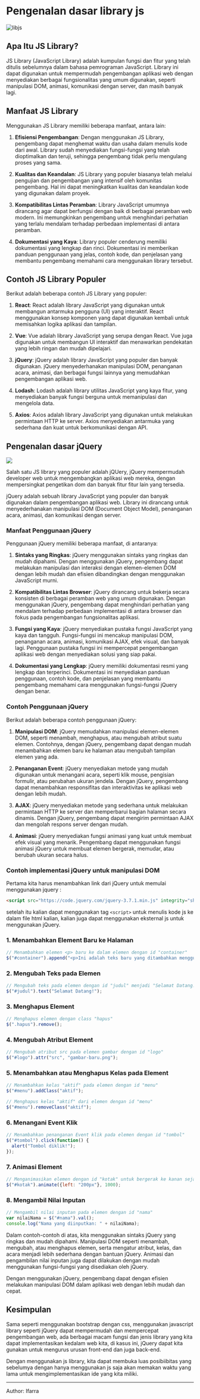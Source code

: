# Pengenalan dasar library js

![libjs](https://getflywheel.com/layout/wp-content/uploads/2019/02/The_Best_Java_Script_Libraries_1800x500-1-1280x356.jpg)

## Apa Itu JS Library?

JS Library (JavaScript Library) adalah kumpulan fungsi dan fitur yang telah ditulis sebelumnya dalam bahasa pemrograman JavaScript. Library ini dapat digunakan untuk mempermudah pengembangan aplikasi web dengan menyediakan berbagai fungsionalitas yang umum digunakan, seperti manipulasi DOM, animasi, komunikasi dengan server, dan masih banyak lagi.

## Manfaat JS Library

Menggunakan JS Library memiliki beberapa manfaat, antara lain:

1. **Efisiensi Pengembangan**: Dengan menggunakan JS Library, pengembang dapat menghemat waktu dan usaha dalam menulis kode dari awal. Library sudah menyediakan fungsi-fungsi yang telah dioptimalkan dan teruji, sehingga pengembang tidak perlu mengulang proses yang sama.

2. **Kualitas dan Keandalan**: JS Library yang populer biasanya telah melalui pengujian dan pengembangan yang intensif oleh komunitas pengembang. Hal ini dapat meningkatkan kualitas dan keandalan kode yang digunakan dalam proyek.

3. **Kompatibilitas Lintas Peramban**: Library JavaScript umumnya dirancang agar dapat berfungsi dengan baik di berbagai peramban web modern. Ini memungkinkan pengembang untuk menghindari perhatian yang terlalu mendalam terhadap perbedaan implementasi di antara peramban.

4. **Dokumentasi yang Kaya**: Library populer cenderung memiliki dokumentasi yang lengkap dan rinci. Dokumentasi ini memberikan panduan penggunaan yang jelas, contoh kode, dan penjelasan yang membantu pengembang memahami cara menggunakan library tersebut.

## Contoh JS Library Populer

Berikut adalah beberapa contoh JS Library yang populer:

1. **React**: React adalah library JavaScript yang digunakan untuk membangun antarmuka pengguna (UI) yang interaktif. React menggunakan konsep komponen yang dapat digunakan kembali untuk memisahkan logika aplikasi dan tampilan.

2. **Vue**: Vue adalah library JavaScript yang serupa dengan React. Vue juga digunakan untuk membangun UI interaktif dan menawarkan pendekatan yang lebih ringan dan mudah dipelajari.

3. **jQuery**: jQuery adalah library JavaScript yang populer dan banyak digunakan. jQuery menyederhanakan manipulasi DOM, penanganan acara, animasi, dan berbagai fungsi lainnya yang memudahkan pengembangan aplikasi web.

4. **Lodash**: Lodash adalah library utilitas JavaScript yang kaya fitur, yang menyediakan banyak fungsi berguna untuk memanipulasi dan mengelola data.

5. **Axios**: Axios adalah library JavaScript yang digunakan untuk melakukan permintaan HTTP ke server. Axios menyediakan antarmuka yang sederhana dan kuat untuk berkomunikasi dengan API.

## Pengenalan dasar jQuery

![](https://upload.wikimedia.org/wikipedia/commons/thumb/d/d3/Logo_jQuery.svg/1200px-Logo_jQuery.svg.png)

Salah satu JS library yang populer adalah jQUery, jQuery mempermudah developer web untuk mengembangkan aplikasi web mereka, dengan mempersingkat pengetikan dom dan banyak fitur fitur lain yang tersedia.

jQuery adalah sebuah library JavaScript yang populer dan banyak digunakan dalam pengembangan aplikasi web. Library ini dirancang untuk menyederhanakan manipulasi DOM (Document Object Model), penanganan acara, animasi, dan komunikasi dengan server.

### Manfaat Penggunaan jQuery

Penggunaan jQuery memiliki beberapa manfaat, di antaranya:

1. **Sintaks yang Ringkas**: jQuery menggunakan sintaks yang ringkas dan mudah dipahami. Dengan menggunakan jQuery, pengembang dapat melakukan manipulasi dan interaksi dengan elemen-elemen DOM dengan lebih mudah dan efisien dibandingkan dengan menggunakan JavaScript murni.

2. **Kompatibilitas Lintas Browser**: jQuery dirancang untuk bekerja secara konsisten di berbagai peramban web yang umum digunakan. Dengan menggunakan jQuery, pengembang dapat menghindari perhatian yang mendalam terhadap perbedaan implementasi di antara browser dan fokus pada pengembangan fungsionalitas aplikasi.

3. **Fungsi yang Kaya**: jQuery menyediakan pustaka fungsi JavaScript yang kaya dan tangguh. Fungsi-fungsi ini mencakup manipulasi DOM, penanganan acara, animasi, komunikasi AJAX, efek visual, dan banyak lagi. Penggunaan pustaka fungsi ini mempercepat pengembangan aplikasi web dengan menyediakan solusi yang siap pakai.

4. **Dokumentasi yang Lengkap**: jQuery memiliki dokumentasi resmi yang lengkap dan terperinci. Dokumentasi ini menyediakan panduan penggunaan, contoh kode, dan penjelasan yang membantu pengembang memahami cara menggunakan fungsi-fungsi jQuery dengan benar.

### Contoh Penggunaan jQuery

Berikut adalah beberapa contoh penggunaan jQuery:

1. **Manipulasi DOM**: jQuery memudahkan manipulasi elemen-elemen DOM, seperti menambah, menghapus, atau mengubah atribut suatu elemen. Contohnya, dengan jQuery, pengembang dapat dengan mudah menambahkan elemen baru ke halaman atau mengubah tampilan elemen yang ada.

2. **Penanganan Event**: jQuery menyediakan metode yang mudah digunakan untuk menangani acara, seperti klik mouse, pengisian formulir, atau perubahan ukuran jendela. Dengan jQuery, pengembang dapat menambahkan responsifitas dan interaktivitas ke aplikasi web dengan lebih mudah.

3. **AJAX**: jQuery menyediakan metode yang sederhana untuk melakukan permintaan HTTP ke server dan memperbarui bagian halaman secara dinamis. Dengan jQuery, pengembang dapat mengirim permintaan AJAX dan mengolah respons server dengan mudah.

4. **Animasi**: jQuery menyediakan fungsi animasi yang kuat untuk membuat efek visual yang menarik. Pengembang dapat menggunakan fungsi animasi jQuery untuk membuat elemen bergerak, memudar, atau berubah ukuran secara halus.

### Contoh implementasi jQuery untuk manipulasi DOM

Pertama kita harus menambahkan link dari jQuery untuk memulai menggunakan jquery :

```html
<script src="https://code.jquery.com/jquery-3.7.1.min.js" integrity="sha256-/JqT3SQfawRcv/BIHPThkBvs0OEvtFFmqPF/lYI/Cxo=" crossorigin="anonymous"></script>
```

setelah itu kalian dapat menggunakan tag `<script>` untuk menulis kode js ke dalam file html kalian, kalian juga dapat menggunakan eksternal js untuk menggunakan jQuery.


### 1. Menambahkan Element Baru ke Halaman

```javascript
// Menambahkan elemen <p> baru ke dalam elemen dengan id "container"
$("#container").append("<p>Ini adalah teks baru yang ditambahkan menggunakan jQuery!</p>");
```

### 2. Mengubah Teks pada Elemen

```javascript
// Mengubah teks pada elemen dengan id "judul" menjadi "Selamat Datang!"
$("#judul").text("Selamat Datang!");
```

### 3. Menghapus Element

```javascript
// Menghapus elemen dengan class "hapus"
$(".hapus").remove();
```

### 4. Mengubah Atribut Element

```javascript
// Mengubah atribut src pada elemen gambar dengan id "logo"
$("#logo").attr("src", "gambar-baru.png");
```

### 5. Menambahkan atau Menghapus Kelas pada Element

```javascript
// Menambahkan kelas "aktif" pada elemen dengan id "menu"
$("#menu").addClass("aktif");

// Menghapus kelas "aktif" dari elemen dengan id "menu"
$("#menu").removeClass("aktif");
```

### 6. Menangani Event Klik

```javascript
// Menambahkan penanganan Event klik pada elemen dengan id "tombol"
$("#tombol").click(function() {
  alert("Tombol diklik!");
});
```

### 7. Animasi Element

```javascript
// Menganimasikan elemen dengan id "kotak" untuk bergerak ke kanan sejauh 200 piksel dalam 1 detik
$("#kotak").animate({left: "200px"}, 1000);
```

### 8. Mengambil Nilai Inputan

```javascript
// Mengambil nilai inputan pada elemen dengan id "nama"
var nilaiNama = $("#nama").val();
console.log("Nama yang diinputkan: " + nilaiNama);
```

Dalam contoh-contoh di atas, kita menggunakan sintaks jQuery yang ringkas dan mudah dipahami. Manipulasi DOM seperti menambah, mengubah, atau menghapus elemen, serta mengatur atribut, kelas, dan acara menjadi lebih sederhana dengan bantuan jQuery. Animasi dan pengambilan nilai inputan juga dapat dilakukan dengan mudah menggunakan fungsi-fungsi yang disediakan oleh jQuery.

Dengan menggunakan jQuery, pengembang dapat dengan efisien melakukan manipulasi DOM dalam aplikasi web dengan lebih mudah dan cepat.

## Kesimpulan

Sama seperti menggunakan bootstrap dengan css, menggunakan javascript library seperti jQuery dapat mempermudah dan mempercepat pengembangan web, ada berbagai macam fungsi dan jenis library yang kita dapat implementasikan kedalam web kita, di kasus ini, jQuery dapat kita gunakan untuk mengurus urusan front-end dan juga back-end.

Dengan menggunakan js library, kita dapat membuka luas posibiibitas yang sebelumya dengan hanya menggunakan js saja akan memakan waktu yang lama untuk mengimplementasikan ide yang kita miliki.

---

Author: Ifarra
